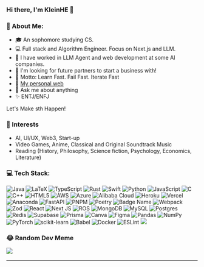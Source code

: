 ### Hi there, I'm KleinHE 👋

<!--
**lapse12/lapse12** is a ✨ _special_ ✨ repository because its `README.md` (this file) appears on your GitHub profile.

Here are some ideas to get you started:

- 🔭 I’m currently working on ...
- 🌱 I’m currently learning ...
- 👯 I’m looking to collaborate on ...
- 🤔 I’m looking for help with ...
- 💬 Ask me about ...
- 📫 How to reach me: ...
- 😄 Pronouns: ...
- ⚡ Fun fact: ...
-->


### 💫 About Me:

[//]: # (Indie Hacker👾 ｜全栈开发者💻 ｜创业小学生🎒 务实的理想主义者 ｜涉猎很广 ｜Existentialism “Learn Fast. Fail Fast. Iterate Fast” 📮 hello@kleinhe.com 🌐 👉 http://kleinhe.com<br>)

- 🎓 An sophomore studying CS.
- 💻 Full stack and Algorithm Engineer. Focus on Next.js and LLM.
- 🔭 I have worked in LLM Agent and web development at some AI companies.
- 👯 I'm looking for future partners to start a business with! 
- 📖 Motto: Learn Fast. Fail Fast. Iterate Fast
- 👾 [My personal web](https://kleinhe.com)
- 💬 Ask me about anything
- ✨ ENTJ/ENFJ

Let's Make sth Happen!

[//]: # (- 👯 Welcome to [my channel]&#40;https://space.bilibili.com/277830177?spm_id_from=333.1007.0.0&#41;)

[//]: # (- 🔭 My [Self Introduction]&#40;https://k5ms77k0o1.feishu.cn/wiki/wikcnrqDY1BgCnAkKF7mxx0IMEf?fromScene=spaceOverview&#41;)

[//]: # (- 🌱 blog：[Sisyphus's blog]&#40;https://ryanfcr.github.io/&#41;)

### 🌟 Interests

- AI, UI/UX, Web3, Start-up
- Video Games, Anime, Classical and Original Soundtrack Music
- Reading (History, Philosophy, Science fiction, Psychology, Economics, Literature)


### 💻 Tech Stack:
![Java](https://img.shields.io/badge/java-%23ED8B00.svg?style=flat&logo=openjdk&logoColor=white) ![LaTeX](https://img.shields.io/badge/latex-%23008080.svg?style=flat&logo=latex&logoColor=white) ![TypeScript](https://img.shields.io/badge/typescript-%23007ACC.svg?style=flat&logo=typescript&logoColor=white) ![Rust](https://img.shields.io/badge/rust-%23000000.svg?style=flat&logo=rust&logoColor=white) ![Swift](https://img.shields.io/badge/swift-F54A2A?style=flat&logo=swift&logoColor=white) ![Python](https://img.shields.io/badge/python-3670A0?style=flat&logo=python&logoColor=ffdd54) ![JavaScript](https://img.shields.io/badge/javascript-%23323330.svg?style=flat&logo=javascript&logoColor=%23F7DF1E) ![C](https://img.shields.io/badge/c-%2300599C.svg?style=flat&logo=c&logoColor=white) ![C++](https://img.shields.io/badge/c++-%2300599C.svg?style=flat&logo=c%2B%2B&logoColor=white) ![HTML5](https://img.shields.io/badge/html5-%23E34F26.svg?style=flat&logo=html5&logoColor=white) ![AWS](https://img.shields.io/badge/AWS-%23FF9900.svg?style=flat&logo=amazon-aws&logoColor=white) ![Azure](https://img.shields.io/badge/azure-%230072C6.svg?style=flat&logo=microsoftazure&logoColor=white) ![Alibaba Cloud](https://img.shields.io/badge/AlibabaCloud-%23FF6701.svg?style=flat&logo=alibabacloud&logoColor=white) ![Heroku](https://img.shields.io/badge/heroku-%23430098.svg?style=flat&logo=heroku&logoColor=white) ![Vercel](https://img.shields.io/badge/vercel-%23000000.svg?style=flat&logo=vercel&logoColor=white) ![Anaconda](https://img.shields.io/badge/Anaconda-%2344A833.svg?style=flat&logo=anaconda&logoColor=white) ![FastAPI](https://img.shields.io/badge/FastAPI-005571?style=flat&logo=fastapi) ![PNPM](https://img.shields.io/badge/pnpm-%234a4a4a.svg?style=flat&logo=pnpm&logoColor=f69220) ![Poetry](https://img.shields.io/badge/Poetry-%233B82F6.svg?style=flat&logo=poetry&logoColor=0B3D8D) ![Badge Name](https://img.shields.io/badge/tRPC-%232596BE.svg?style=flat&logo=tRPC&logoColor=white) ![Webpack](https://img.shields.io/badge/webpack-%238DD6F9.svg?style=flat&logo=webpack&logoColor=black) ![Zod](https://img.shields.io/badge/zod-%233068b7.svg?style=flat&logo=zod&logoColor=white) ![React](https://img.shields.io/badge/react-%2320232a.svg?style=flat&logo=react&logoColor=%2361DAFB) ![Next JS](https://img.shields.io/badge/Next-black?style=flat&logo=next.js&logoColor=white) ![ROS](https://img.shields.io/badge/ros-%230A0FF9.svg?style=flat&logo=ros&logoColor=white) ![MongoDB](https://img.shields.io/badge/MongoDB-%234ea94b.svg?style=flat&logo=mongodb&logoColor=white) ![MySQL](https://img.shields.io/badge/mysql-4479A1.svg?style=flat&logo=mysql&logoColor=white) ![Postgres](https://img.shields.io/badge/postgres-%23316192.svg?style=flat&logo=postgresql&logoColor=white) ![Redis](https://img.shields.io/badge/redis-%23DD0031.svg?style=flat&logo=redis&logoColor=white) ![Supabase](https://img.shields.io/badge/Supabase-3ECF8E?style=flat&logo=supabase&logoColor=white) ![Prisma](https://img.shields.io/badge/Prisma-3982CE?style=flat&logo=Prisma&logoColor=white) ![Canva](https://img.shields.io/badge/Canva-%2300C4CC.svg?style=flat&logo=Canva&logoColor=white) ![Figma](https://img.shields.io/badge/figma-%23F24E1E.svg?style=flat&logo=figma&logoColor=white) ![Pandas](https://img.shields.io/badge/pandas-%23150458.svg?style=flat&logo=pandas&logoColor=white) ![NumPy](https://img.shields.io/badge/numpy-%23013243.svg?style=flat&logo=numpy&logoColor=white) ![PyTorch](https://img.shields.io/badge/PyTorch-%23EE4C2C.svg?style=flat&logo=PyTorch&logoColor=white) ![scikit-learn](https://img.shields.io/badge/scikit--learn-%23F7931E.svg?style=flat&logo=scikit-learn&logoColor=white) ![Babel](https://img.shields.io/badge/Babel-F9DC3e?style=flat&logo=babel&logoColor=black) ![Docker](https://img.shields.io/badge/docker-%230db7ed.svg?style=flat&logo=docker&logoColor=white) ![ESLint](https://img.shields.io/badge/ESLint-4B3263?style=flat&logo=eslint&logoColor=white)
<img src = "https://media2.giphy.com/media/QssGEmpkyEOhBCb7e1/giphy.gif?cid=ecf05e47a0n3gi1bfqntqmob8g9aid1oyj2wr3ds3mg700bl&rid=giphy.gif" width = 32px> </h2>


###
[//]: # (<br clear="both">)

[//]: # (<img src="https://raw.githubusercontent.com/lapse12/lapse12/output/snake.svg" alt="Snake animation" />)
[//]: # (<img src="https://raw.githubusercontent.com/lapse12/lapse12/output/snake.svg" alt="Snake animation" />)

### 😂 Random Dev Meme
<img src='https://memer-new.vercel.app/' style="height: 400px;"/>

---

[//]: # ([![]&#40;https://visitcount.itsvg.in/api?id=lapse12&icon=0&color=0&#41;]&#40;https://visitcount.itsvg.in&#41;)

<!--
## 📊 GitHub Stats:
![](https://github-readme-stats.vercel.app/api?username=lapse12&theme=nord&hide_border=false&include_all_commits=false&count_private=true)<br/>
![](https://github-readme-streak-stats.herokuapp.com/?user=lapse12&theme=nord&hide_border=false)<br/>
![](https://github-readme-stats.vercel.app/api/top-langs/?username=lapse12&theme=nord&hide_border=false&include_all_commits=false&count_private=true&layout=compact)

-->


<!-- Proudly created with GPRM ( https://gprm.itsvg.in ) -->
